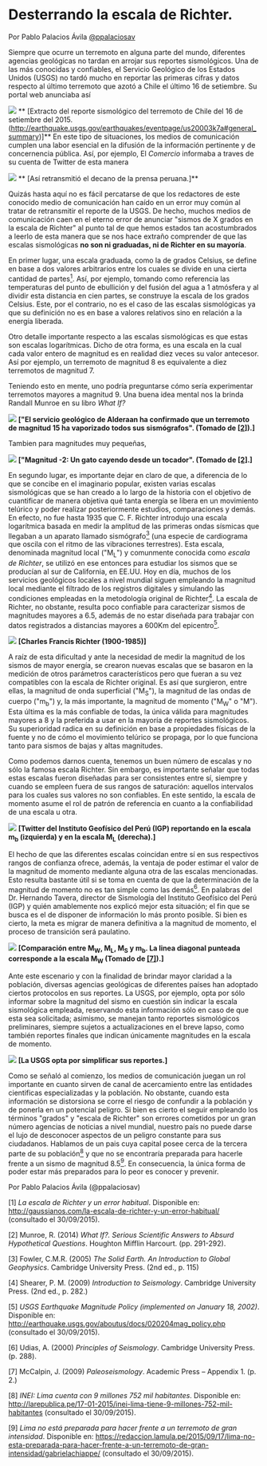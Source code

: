 # Desterrando la escala de Richter.

Por Pablo Palacios Ávila [\@ppalaciosav](https://twitter.com/ppalaciosav)

Siempre que ocurre un terremoto en alguna parte del mundo, diferentes agencias 
geológicas no tardan en arrojar sus reportes sismológicos. Una de las más conocidas y confiables, el Servicio Geológico de los Estados Unidos (USGS) no tardó mucho en reportar las primeras cifras y datos respecto al último terremoto que azotó a Chile el último 16 de setiembre. Su portal web anunciaba así

![](images/usgs.png)
** [Extracto del reporte sismológico del terremoto de Chile del 16 de setiembre 
del 2015. (http://earthquake.usgs.gov/earthquakes/eventpage/us20003k7a#general_summary)]**
En este tipo de situaciones, los medios de comunicación cumplen una labor esencial en la difusión de la información pertinente y de concernencia pública. Así, por ejemplo, El *Comercio* informaba a traves de su cuenta de Twitter de esta manera

![](images/ec.png)
** [Así retransmitió el decano de la prensa peruana.]**

Quizás hasta aquí no es fácil percatarse de que los redactores de este conocido medio de comunicación han caído en un error muy común al tratar de retransmitir el reporte de la USGS. De hecho, muchos medios de comunicación caen en el eterno error de anunciar "sismos de X grados en la escala de Richter" al punto tal de que hemos estados tan acostumbrados a leerlo de esta manera que se nos hace extraño comprender de que las escalas sismológicas **no son ni graduadas, ni de Richter en su mayoría**.

En primer lugar, una escala graduada, como la de grados Celsius, se define en base a dos valores arbitrarios entre los cuales se divide en una cierta cantidad de partes[<sup>1</sup>](#note1). Así, por ejemplo, tomando como referencia las temperaturas del punto de ebullición y del fusión del agua a 1 atmósfera y al dividir esta distancia en cien partes, se construye la escala de los grados Celsius. Este, por el contrario, no es el caso de las escalas sismológicas ya que su definición no es en base a valores relativos sino en relación a la energía liberada.

Otro detalle importante respecto a las escalas sismológicas es que estas son escalas logarítmicas. Dicho de otra forma, es una escala en la cual cada valor entero de magnitud es en realidad diez veces su valor antecesor. Así por ejemplo, un terremoto de magnitud 8 es equivalente a diez terremotos de magnitud 7.

Teniendo esto en mente, uno podría preguntarse cómo sería experimentar terremotos mayores a magnitud 9. Una buena idea mental nos la brinda Randall Munroe en su libro *What If?*

![](images/alderaan.jpg)
**["El servicio geológico de Alderaan ha confirmado que un terremoto de magnitud 15 ha vaporizado todos sus sismógrafos". (Tomado de [[2]](#note2)).]**

Tambien para magnitudes muy pequeñas,

![](images/m-2.png)
**["Magnitud -2: Un gato cayendo desde un tocador". (Tomado de [[2]](#note2).]**

En segundo lugar, es importante dejar en claro de que, a diferencia de lo que se concibe en el imaginario popular, existen varias escalas sismológicas que se han creado a lo largo de la historia con el objetivo de cuantificar de manera objetiva qué tanta energía se libera en un movimiento telúrico y poder realizar posteriormente estudios, comparaciones y demás. En efecto, no fue hasta 1935 que C. F. Richter introdujo una escala logarítmica basada en medir la amplitud de las primeras ondas sísmicas que llegaban a un aparato llamado sismógrafo[<sup>3</sup>](#note3) (una especie de cardiograma que oscila con el ritmo de las vibraciones terrestres). Esta escala, denominada magnitud local ("M<sub>L</sub>") y comunmente conocida como *escala de Richter*, se utilizó en ese entonces para estudiar los sismos que se producían al sur de California, en EE.UU. Hoy en día, muchos de los servicios geológicos locales a nivel mundial siguen empleando la magnitud local mediante el filtrado de los registros digitales y simulando las condiciones empleadas en la metodología original de Richter[<sup>4</sup>](#note4). La escala de Richter, no obstante, resulta poco confiable para caracterizar sismos de magnitudes mayores a 6.5, además de no estar diseñada para trabajar con datos registrados a distancias mayores a 600Km del epicentro[<sup>5</sup>](#note5).

![](images/Richter.jpg)
**[Charles Francis Richter (1900-1985)]**

A raíz de esta dificultad y ante la necesidad de medir la magnitud de los sismos de mayor energía, se crearon nuevas escalas que se basaron en la medición de otros parámetros característicos pero que fueran a su vez compatibles con la escala de Richter original. Es así que surgieron, entre ellas, la magnitud de onda superficial ("M<sub>S</sub>"), la magnitud de las ondas de cuerpo ("m<sub>b</sub>") y, la más importante, la magnitud de momento ("M<sub>W</sub>" o "M"). Esta última es la más confiable de todas, la única válida para magnitudes mayores a 8 y la preferida a usar en la mayoría de reportes sismológicos. Su superioridad radica en su definición en base a propiedades físicas de la fuente y no de cómo el movimiento telúrico se propaga, por lo que funciona tanto para sismos de bajas y altas magnitudes. 

Como podemos darnos cuenta, tenemos un buen número de escalas y no sólo la famosa escala Richter. Sin embargo, es importante señalar que todas estas escalas fueron diseñadas para ser consistentes entre sí, siempre y cuando se empleen fuera de sus rangos de saturación: aquellos intervalos para los cuales sus valores no son confiables. En este sentido, la escala de momento asume el rol de patrón de referencia en cuanto a la confiabilidad de una escala u otra.

![](images/igp.png)
**[Twitter del Instituto Geofísico del Perú (IGP) reportando en la escala m<sub>b</sub> (izquierda) y en la escala M<sub>L</sub> (derecha).]**

El hecho de que las diferentes escalas coincidan entre sí en sus respectivos rangos de confianza ofrece, además, la ventaja de poder estimar el valor de la magnitud de momento mediante alguna otra de las escalas mencionadas. Esto resulta bastante útil si se toma en cuenta de que la determinación de la magnitud de momento no es tan simple como las demás[<sup>6</sup>](#note6). En palabras del Dr. Hernando Tavera, director de Sismología del Instituto Geofísico del Perú (IGP) y quién amablemente nos explicó mejor esta situación; el fin que se busca es el de disponer de información lo más pronto posible. Si bien es cierto, la meta es migrar de manera definitiva a la magnitud de momento, el proceso de transición será paulatino.

![](images/scales.png)
**[Comparación entre M<sub>W</sub>, M<sub>L</sub>, M<sub>S</sub> y m<sub>b</sub>. La linea diagonal punteada corresponde a la escala M<sub>W</sub> (Tomado de [[7]](#note7)).]**

Ante este escenario y con la finalidad de brindar mayor claridad a la población, diversas agencias geológicas de diferentes países han adoptado ciertos protocolos en sus reportes. La USGS, por ejemplo, opta por sólo informar sobre la magnitud del sismo en cuestión sin indicar la escala sismológica empleada, reservando esta información sólo en caso de que esta sea solicitada; asimismo, se manejan tanto reportes sismológicos preliminares, siempre sujetos a actualizaciones en el breve lapso, como también reportes finales que indican únicamente magnitudes en la escala de momento.

![](images/usgs.png)
**[La USGS opta por simplificar sus reportes.]**

Como se señaló al comienzo, los medios de comunicación juegan un rol importante en cuanto sirven de canal de acercamiento entre las entidades cientificas especializadas y la población. No obstante, cuando esta información se distorsiona se corre el riesgo de confundir a la población y de ponerla en un potencial peligro. Si bien es cierto el seguir empleando los términos "grados" y "escala de Richter" son errores cometidos por un gran número agencias de noticias a nivel mundial, nuestro país no puede darse el lujo de desconocer aspectos de un peligro constante para sus ciudadanos. Hablamos de un pais cuya capital posee cerca de la tercera parte de su población[<sup>8</sup>](#note8) y que no se encontraría preparada para hacerle frente a un sismo de magnitud 8.5[<sup>9</sup>](#note9). En consecuencia, la única forma de poder estar más preparados para lo peor es conocer y prevenir.


Por Pablo Palacios Ávila (@ppalaciosav)

<a id="note1">[1]</a>
*La escala de Richter y un error habitual*. Disponible en:
http://gaussianos.com/la-escala-de-richter-y-un-error-habitual/ (consultado el 30/09/2015).

<a id="note2">[2]</a>
Munroe, R. (2014) *What If?. Serious Scientific Answers to Absurd Hypothetical Questions*. Houghton Mifflin Harcourt. (pp. 291-292).

<a id="note3">[3]</a>
Fowler, C.M.R. (2005) *The Solid Earth. An Introduction to Global Geophysics*. Cambridge University Press. (2nd ed., p. 115)

<a id="note4">[4]</a>
Shearer, P. M. (2009) *Introduction to Seismology*. Cambridge University Press. (2nd ed., p. 282.)

<a id="note5">[5]</a>
*USGS Earthquake Magnitude Policy (implemented on January 18, 2002)*. Disponible en:
http://earthquake.usgs.gov/aboutus/docs/020204mag_policy.php (consultado el 30/09/2015).

<a id="note6">[6]</a>
Udias, A. (2000) *Principles of Seismology*. Cambridge University Press. (p. 288).

<a id="note7">[7]</a>
McCalpin, J. (2009) *Paleoseismology*. Academic Press – Appendix 1. (p. 2.)

<a id="note8">[8]</a>
*INEI: Lima cuenta con 9 millones 752 mil habitantes*. Disponible en: http://larepublica.pe/17-01-2015/inei-lima-tiene-9-millones-752-mil-habitantes
(consultado el 30/09/2015).

<a id="note9">[9]</a>
*Lima no está preparada para hacer frente a un terremoto de gran intensidad*.
Disponible en: https://redaccion.lamula.pe/2015/09/17/lima-no-esta-preparada-para-hacer-frente-a-un-terremoto-de-gran-intensidad/gabrielachiappe/
(consultado el 30/09/2015).